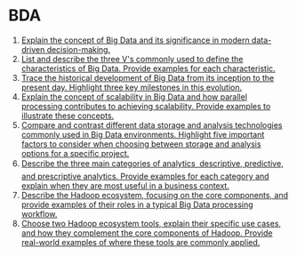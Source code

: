 # BDA
1) [Explain the concept of Big Data and its significance in modern data-driven decision-making. ](/1.md)
2) [List and describe the three V's commonly used to define the characteristics of Big Data. Provide examples for each characteristic.](/2.md)
3) [Trace the historical development of Big Data from its inception to the present day. Highlight three key milestones in this evolution. ](/3.md)
4) [Explain the concept of scalability in Big Data and how parallel processing contributes to achieving scalability. Provide examples to illustrate these concepts.](/4.md)
5) [Compare and contrast different data storage and analysis technologies commonly used in Big Data environments. Highlight five important factors to consider when choosing between storage and analysis options for a specific project.](/5.md)
6) [Describe the three main categories of analytics  descriptive, predictive, and prescriptive analytics. Provide examples for each category and explain when they are most useful in a business context.](/6.md)
7) [Describe the Hadoop ecosystem, focusing on the core components, and provide examples of their roles in a typical Big Data processing workflow. ](/7.md)
8) [Choose two Hadoop ecosystem tools, explain their specific use cases, and how they complement the core components of Hadoop. Provide real-world examples of where these tools are commonly applied.](/8.md)
